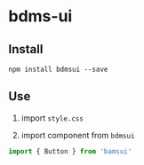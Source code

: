 # bdms-ui

## Install
`npm install bdmsui --save`

## Use 

1. import `style.css`

2. import component from `bdmsui`

  ```typescript
  import { Button } from 'bamsui'
  ```
